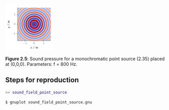 ![Fig 2.5](fig2_05.png)

**Figure 2.5**: Sound pressure for a
monochromatic point source (2.35)
placed at (0,0,0). Parameters: f =
800 Hz.

## Steps for reproduction

```Matlab
>> sound_field_point_source
```

```Bash
$ gnuplot sound_field_point_source.gnu
```
